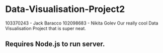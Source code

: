 # Data-Visualisation-Project2
103370243 - Jack Baracco 
102098683 - Nikita Golev
Our really cool Data Visualisation Project that is super neat.

## Requires Node.js to run server.
